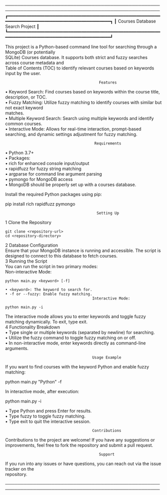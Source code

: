 ────────────────────────────────────────────────────────────────────────────────────────────────────
┏━━━━━━━━━━━━━━━━━━━━━━━━━━━━━━━━━━━━━━━━━━━━━━━━━━━━━━━━━━━━━━━━━━━━━━━━━━━━━━━━━━━━━━━━━━━━━━━━━━┓
┃                                 Courses Database Search Project                                  ┃
┗━━━━━━━━━━━━━━━━━━━━━━━━━━━━━━━━━━━━━━━━━━━━━━━━━━━━━━━━━━━━━━━━━━━━━━━━━━━━━━━━━━━━━━━━━━━━━━━━━━┛

This project is a Python-based command line tool for searching through a MongoDB (or potentially    
SQLite) Courses database. It supports both strict and fuzzy searches across course metadata and     
Table of Contents (TOC) to identify relevant courses based on keywords input by the user.           


                                              Features                                              

 • Keyword Search: Find courses based on keywords within the course title, description, or TOC.     
 • Fuzzy Matching: Utilize fuzzy matching to identify courses with similar but not exact keyword    
   matches.                                                                                         
 • Multiple Keyword Search: Search using multiple keywords and identify common courses.             
 • Interactive Mode: Allows for real-time interaction, prompt-based searching, and dynamic settings 
   adjustment for fuzzy matching.                                                                   


                                            Requirements                                            

 • Python 3.7+                                                                                      
 • Packages:                                                                                        
    • rich for enhanced console input/output                                                        
    • rapidfuzz for fuzzy string matching                                                           
    • argparse for command line argument parsing                                                    
    • pymongo for MongoDB access                                                                    
 • MongoDB should be properly set up with a courses database.                                       

Install the required Python packages using pip:                                                     

                                                                                                    
 pip install rich rapidfuzz pymongo                                                                 
                                                                                                    


                                             Setting Up                                             

 1 Clone the Repository                                                                             
                                                                                                    
    git clone <repository-url>                                                                      
    cd <repository-directory>                                                                       
                                                                                                    
 2 Database Configuration                                                                           
   Ensure that your MongoDB instance is running and accessible. The script is designed to connect to
   this database to fetch courses.                                                                  
 3 Running the Script                                                                               
   You can run the script in two primary modes:                                                     
                                         Non-interactive Mode:                                      
                                                                                                    
    python main.py <keyword> [-f]                                                                   
                                                                                                    
    • <keyword>: The keyword to search for.                                                         
    • -f or --fuzzy: Enable fuzzy matching.                                                         
                                           Interactive Mode:                                        
                                                                                                    
    python main.py -i                                                                               
                                                                                                    
   The interactive mode allows you to enter keywords and toggle fuzzy matching dynamically. To exit,
   type exit.                                                                                       
 4 Functionality Breakdown                                                                          
    • Type single or multiple keywords (separated by newline) for searching.                        
    • Utilize the fuzzy command to toggle fuzzy matching on or off.                                 
    • In non-interactive mode, enter keywords directly as command-line arguments.                   


                                           Usage Example                                            

If you want to find courses with the keyword Python and enable fuzzy matching:                      

                                                                                                    
 python main.py "Python" -f                                                                         
                                                                                                    

In interactive mode, after execution:                                                               

                                                                                                    
 python main.py -i                                                                                  
                                                                                                    

 • Type Python and press Enter for results.                                                         
 • Type fuzzy to toggle fuzzy matching.                                                             
 • Type exit to quit the interactive session.                                                       


                                           Contributions                                            

Contributions to the project are welcome! If you have any suggestions or improvements, feel free to 
fork the repository and submit a pull request.                                                      


                                              Support                                               

If you run into any issues or have questions, you can reach out via the issue tracker on the        
repository.                                                                                         

────────────────────────────────────────────────────────────────────────────────────────────────────
